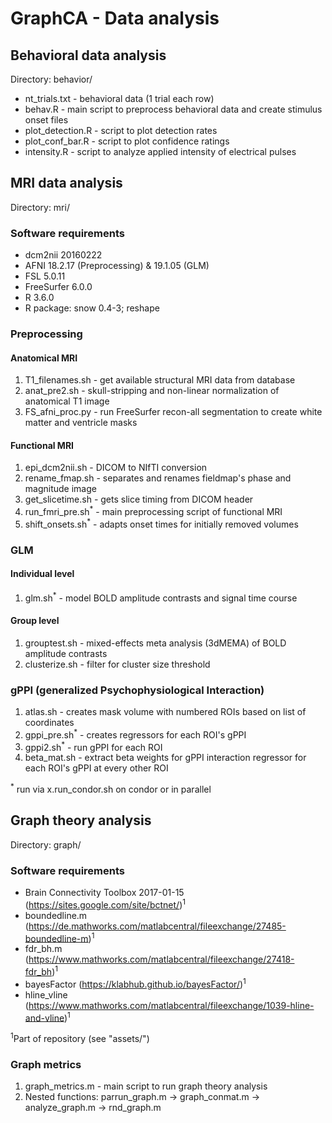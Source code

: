 # GraphCA - Data analysis

## Behavioral data analysis

Directory: behavior/

- nt_trials.txt - behavioral data (1 trial each row)
- behav.R - main script to preprocess behavioral data and create stimulus onset files
- plot_detection.R - script to plot detection rates
- plot_conf_bar.R - script to plot confidence ratings
- intensity.R - script to analyze applied intensity of electrical pulses

## MRI data analysis

Directory: mri/

### Software requirements

- dcm2nii 20160222
- AFNI 18.2.17 (Preprocessing) & 19.1.05 (GLM)
- FSL 5.0.11
- FreeSurfer 6.0.0
- R 3.6.0
- R package: snow 0.4-3; reshape


### Preprocessing

#### Anatomical MRI

1. T1_filenames.sh - get available structural MRI data from database
2. anat_pre2.sh - skull-stripping and non-linear normalization of anatomical T1 image
3. FS_afni_proc.py - run FreeSurfer recon-all segmentation to create white matter and ventricle masks

#### Functional MRI

1. epi_dcm2nii.sh - DICOM to NIfTI conversion
2. rename_fmap.sh - separates and renames fieldmap's phase and magnitude image
3. get_slicetime.sh - gets slice timing from DICOM header
4. run_fmri_pre.sh<sup>*</sup> - main preprocessing script of functional MRI
5. shift_onsets.sh<sup>*</sup> - adapts onset times for initially removed volumes

### GLM

#### Individual level

1. glm.sh<sup>*</sup> - model BOLD amplitude contrasts and signal time course

#### Group level

1. grouptest.sh - mixed-effects meta analysis (3dMEMA) of BOLD amplitude contrasts
2. clusterize.sh - filter for cluster size threshold

### gPPI (generalized Psychophysiological Interaction)

1. atlas.sh - creates mask volume with numbered ROIs based on list of coordinates
2. gppi_pre.sh<sup>*</sup> - creates regressors for each ROI's gPPI
3. gppi2.sh<sup>*</sup> - run gPPI for each ROI
4. beta_mat.sh - extract beta weights for gPPI interaction regressor for each ROI's gPPI at every other ROI

<sup>*</sup> run via x.run_condor.sh on condor or in parallel

## Graph theory analysis

Directory: graph/

### Software requirements

- Brain Connectivity Toolbox 2017-01-15 (https://sites.google.com/site/bctnet/)<sup>1</sup>
- boundedline.m (https://de.mathworks.com/matlabcentral/fileexchange/27485-boundedline-m)<sup>1</sup>
- fdr_bh.m (https://www.mathworks.com/matlabcentral/fileexchange/27418-fdr_bh)<sup>1</sup>
- bayesFactor (https://klabhub.github.io/bayesFactor/)<sup>1</sup>
- hline_vline (https://www.mathworks.com/matlabcentral/fileexchange/1039-hline-and-vline)<sup>1</sup>

<sup>1</sup>Part of repository (see "assets/")

### Graph metrics

1. graph_metrics.m - main script to run graph theory analysis
2. Nested functions: parrun_graph.m -> graph_conmat.m -> analyze_graph.m -> rnd_graph.m
